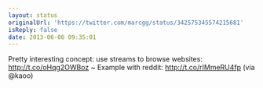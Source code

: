 ```yaml
---
layout: status
originalUrl: 'https://twitter.com/marcgg/status/342575345574215681'
isReply: false
date: 2013-06-06 09:35:01
---
```


Pretty interesting concept: use streams to browse websites: http://t.co/oHqg2OWBoz ~ Example with reddit: http://t.co/rIMmeRU4fp (via @kaoo)
